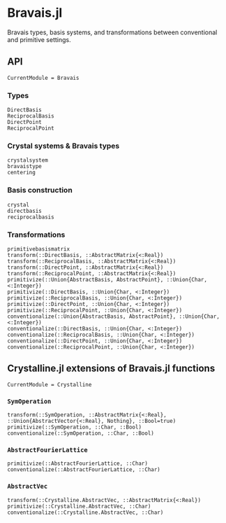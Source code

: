 # Bravais.jl

Bravais types, basis systems, and transformations between conventional and primitive settings.

## API

```@meta
CurrentModule = Bravais
```

### Types
```@docs
DirectBasis
ReciprocalBasis
DirectPoint
ReciprocalPoint
```

### Crystal systems & Bravais types
```@docs
crystalsystem
bravaistype
centering
```

### Basis construction
```@docs
crystal
directbasis
reciprocalbasis
```

### Transformations
```@docs
primitivebasismatrix
transform(::DirectBasis, ::AbstractMatrix{<:Real})
transform(::ReciprocalBasis, ::AbstractMatrix{<:Real})
transform(::DirectPoint, ::AbstractMatrix{<:Real})
transform(::ReciprocalPoint, ::AbstractMatrix{<:Real})
primitivize(::Union{AbstractBasis, AbstractPoint}, ::Union{Char, <:Integer})
primitivize(::DirectBasis, ::Union{Char, <:Integer})
primitivize(::ReciprocalBasis, ::Union{Char, <:Integer})
primitivize(::DirectPoint, ::Union{Char, <:Integer})
primitivize(::ReciprocalPoint, ::Union{Char, <:Integer})
conventionalize(::Union{AbstractBasis, AbstractPoint}, ::Union{Char, <:Integer})
conventionalize(::DirectBasis, ::Union{Char, <:Integer})
conventionalize(::ReciprocalBasis, ::Union{Char, <:Integer})
conventionalize(::DirectPoint, ::Union{Char, <:Integer})
conventionalize(::ReciprocalPoint, ::Union{Char, <:Integer})
```

## Crystalline.jl extensions of Bravais.jl functions

```@meta
CurrentModule = Crystalline
```

### `SymOperation`
```@docs
transform(::SymOperation, ::AbstractMatrix{<:Real}, ::Union{AbstractVector{<:Real}, Nothing}, ::Bool=true)
primitivize(::SymOperation, ::Char, ::Bool)
conventionalize(::SymOperation, ::Char, ::Bool)
```

### `AbstractFourierLattice`
```@docs
primitivize(::AbstractFourierLattice, ::Char)
conventionalize(::AbstractFourierLattice, ::Char)
```

### `AbstractVec`
```@docs
transform(::Crystalline.AbstractVec, ::AbstractMatrix{<:Real})
primitivize(::Crystalline.AbstractVec, ::Char)
conventionalize(::Crystalline.AbstractVec, ::Char)
```